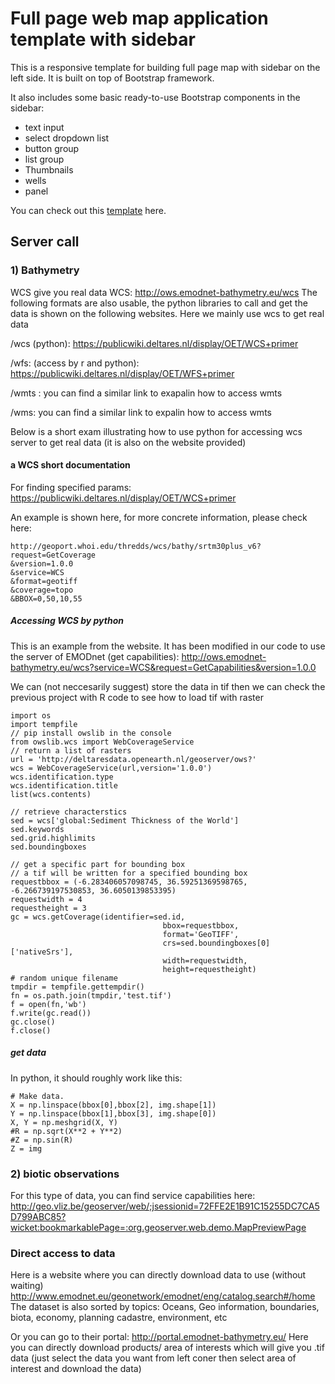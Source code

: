 # Full page web map application template with sidebar

This is a responsive template for building full page map with sidebar on the left side. It is built on top of Bootstrap framework. 

It also includes some basic ready-to-use Bootstrap components in the sidebar:

- text input
- select dropdown list
- button group
- list group
- Thumbnails
- wells
- panel

You can check out this [template](http://vannizhang.github.io/leaflet-map-template-with-sidebar/) here.

## Server call

### 1) Bathymetry
WCS give you real data
WCS: http://ows.emodnet-bathymetry.eu/wcs
The following formats are also usable, the python libraries to call and get the data is shown on the following websites. Here we mainly use wcs to get real data

/wcs (python): https://publicwiki.deltares.nl/display/OET/WCS+primer


/wfs: (access by r and python): https://publicwiki.deltares.nl/display/OET/WFS+primer


/wmts : you can find a similar link to exapalin how to access wmts


/wms: you can find a similar link to expalin how to access wmts



Below is a short exam illustrating how to use python for accessing wcs server to get real data (it is also on the website provided)

#### a WCS short documentation 
For finding specified params: https://publicwiki.deltares.nl/display/OET/WCS+primer

An example is shown here, for more concrete information, please check here:
```
http://geoport.whoi.edu/thredds/wcs/bathy/srtm30plus_v6?request=GetCoverage
&version=1.0.0
&service=WCS
&format=geotiff
&coverage=topo
&BBOX=0,50,10,55
```

##### Accessing WCS by python
This is an example from the website. It has been modified in our code to use the server of EMODnet (get capabilities): http://ows.emodnet-bathymetry.eu/wcs?service=WCS&request=GetCapabilities&version=1.0.0

We can (not neccesarily suggest) store the data in tif then we can check the previous project with R code to see how to load tif with raster
```
import os
import tempfile
// pip install owslib in the console
from owslib.wcs import WebCoverageService
// return a list of rasters
url = 'http://deltaresdata.openearth.nl/geoserver/ows?'
wcs = WebCoverageService(url,version='1.0.0')
wcs.identification.type
wcs.identification.title
list(wcs.contents)

// retrieve characterstics
sed = wcs['global:Sediment Thickness of the World']
sed.keywords
sed.grid.highlimits
sed.boundingboxes

// get a specific part for bounding box
// a tif will be written for a specified bounding box
requestbbox = (-6.283406057098745, 36.59251369598765, -6.266739197530853, 36.6050139853395)
requestwidth = 4
requestheight = 3
gc = wcs.getCoverage(identifier=sed.id,
                                  bbox=requestbbox,
                                  format='GeoTIFF',
                                  crs=sed.boundingboxes[0]['nativeSrs'],
                                  width=requestwidth,
                                  height=requestheight)
# random unique filename
tmpdir = tempfile.gettempdir()
fn = os.path.join(tmpdir,'test.tif')
f = open(fn,'wb')
f.write(gc.read())
gc.close()
f.close()
```
##### get data
In python, it should roughly work like this:
```
# Make data.
X = np.linspace(bbox[0],bbox[2], img.shape[1])
Y = np.linspace(bbox[1],bbox[3], img.shape[0])
X, Y = np.meshgrid(X, Y)
#R = np.sqrt(X**2 + Y**2)
#Z = np.sin(R)
Z = img
```


### 2) biotic observations

For this type of data, you can find service capabilities here: http://geo.vliz.be/geoserver/web/;jsessionid=72FFE2E1B91C15255DC7CA5D799ABC85?wicket:bookmarkablePage=:org.geoserver.web.demo.MapPreviewPage




### Direct access to data
Here is a website where you can directly download data to use (without waiting)
http://www.emodnet.eu/geonetwork/emodnet/eng/catalog.search#/home
The dataset is also sorted  by topics: Oceans, Geo information, boundaries, biota, economy, planning cadastre, environment, etc

Or you can go to their portal: http://portal.emodnet-bathymetry.eu/
Here you can directly download products/ area of interests which will give you .tif data (just select the data you want from left coner then select area of interest and download the data)

